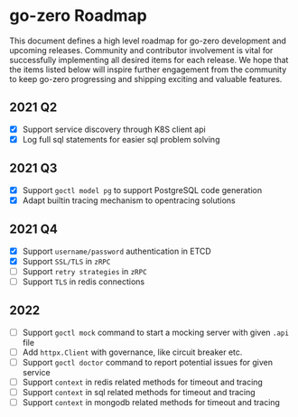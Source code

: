# go-zero Roadmap

This document defines a high level roadmap for go-zero development and upcoming releases.
Community and contributor involvement is vital for successfully implementing all desired items for each release.
We hope that the items listed below will inspire further engagement from the community to keep go-zero progressing and shipping exciting and valuable features.

## 2021 Q2
- [x] Support service discovery through K8S client api
- [x] Log full sql statements for easier sql problem solving

## 2021 Q3
- [x] Support `goctl model pg` to support PostgreSQL code generation
- [x] Adapt builtin tracing mechanism to opentracing solutions

## 2021 Q4
- [x] Support `username/password` authentication in ETCD
- [x] Support `SSL/TLS` in `zRPC`
- [ ] Support `retry strategies` in `zRPC`
- [ ] Support `TLS` in redis connections

## 2022
- [ ] Support `goctl mock` command to start a mocking server with given `.api` file
- [ ] Add `httpx.Client` with governance, like circuit breaker etc.
- [ ] Support `goctl doctor` command to report potential issues for given service
- [ ] Support `context` in redis related methods for timeout and tracing
- [ ] Support `context` in sql related methods for timeout and tracing
- [ ] Support `context` in mongodb related methods for timeout and tracing
